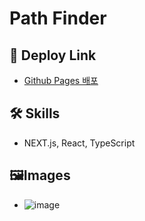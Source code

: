 # Path Finder

## 🔗 Deploy Link

- [Github Pages 배포](https://kskim625.github.io/world-calendar/)

## 🛠️ Skills

- NEXT.js, React, TypeScript

## 🖼️Images

- ![image](https://user-images.githubusercontent.com/83746849/160551717-11bfcaef-5db6-4924-82a1-f45addf5a494.png)
